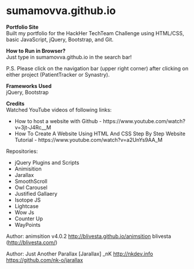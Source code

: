 # sumamovva.github.io

<b>Portfolio Site</b>
<br>
Built my portfolio for the HackHer TechTeam Challenge using HTML/CSS, basic JavaScript, jQuery, Bootstrap, and Git.

<b>How to Run in Browser?</b>
<br>
Just type in sumamovva.github.io in the search bar!

P.S. Please click on the navigation bar (upper right corner) after clicking on either project (PatientTracker or Synastry).

<b>Frameworks Used</b>
<br>
jQuery, Bootstrap

<b>Credits</b>
<br>
Watched YouTube videos of following links:
<ul>
    <li> How to host a website with Github - https://www.youtube.com/watch?v=3jt-J4Rc__M </li>
    <li> How To Create A Website Using HTML And CSS Step By Step Website Tutorial - https://www.youtube.com/watch?v=a2UnYs9AA_M </li>
</ul>

Repositories:
<ul><li>jQuery Plugins and Scripts</li>
<li>Animisition</li>
<li>Jarallax</li>
<li>SmoothScroll</li>
<li>Owl Carousel</li>
<li>Justified Gallaery</li>
<li>Isotope JS</li>
<li>Lightcase</li>
<li>Wow Js</li>
<li>Counter Up</li>
<li>WayPoints</li>
</ul>

Author: animsition v4.0.2
http://blivesta.github.io/animsition
blivesta (http://blivesta.com/)

Author: Just Another Parallax [Jarallax]
_nK http://nkdev.info
https://github.com/nk-o/jarallax
 


